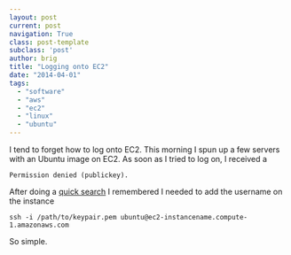 ```yaml
---
layout: post
current: post
navigation: True
class: post-template
subclass: 'post'
author: brig
title: "Logging onto EC2"
date: "2014-04-01"
tags:
  - "software"
  - "aws"
  - "ec2"
  - "linux"
  - "ubuntu"
---
```


I tend to forget how to log onto EC2. This morning I spun up a few servers with an Ubuntu image on EC2. As soon as I tried to log on, I received a

`Permission denied (publickey).`

After doing a [quick search](http://stackoverflow.com/questions/4826706/amazon-ec2-permission-denied-publickey) I remembered I needed to add the username on the instance

`ssh -i /path/to/keypair.pem ubuntu@ec2-instancename.compute-1.amazonaws.com`

So simple.
